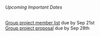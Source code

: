 ###### Upcoming Important Dates  
[Group project member list](https://canvas.sfu.ca/courses/20703/quizzes/28205/take) due by Sep 21st <br>
[Group project proposal](https://canvas.sfu.ca/courses/20703/quizzes/28239) due by Sep 28th
